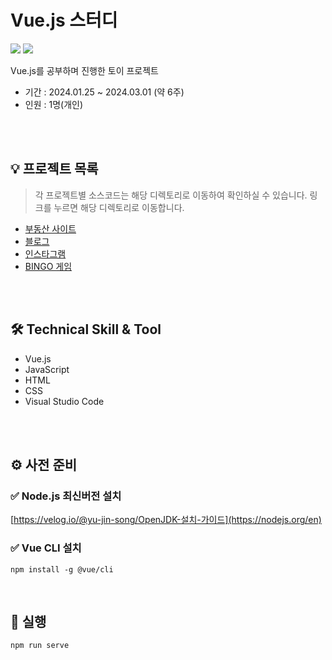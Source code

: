 # Vue.js 스터디

<a href="#"><img src="https://img.shields.io/github/last-commit/yu-jin-song/vue-study.svg?style=flat" /></a>
<a href="#"><img src="https://img.shields.io/github/languages/top/yu-jin-song/vue-study.svg?colorB=yellow&style=flat" /></a>

Vue.js를 공부하며 진행한 토이 프로젝트
- 기간 : 2024.01.25 ~ 2024.03.01 (약 6주)
- 인원 : 1명(개인)

<br><br>

## 💡 프로젝트 목록
> 각 프로젝트별 소스코드는 해당 디렉토리로 이동하여 확인하실 수 있습니다. 링크를 누르면 해당 디렉토리로 이동합니다.

- <a href="https://github.com/yu-jin-song/vue-study/tree/master/real-estate-mall">부동산 사이트</a>
- <a href="https://github.com/yu-jin-song/vue-study/tree/master/blog">블로그</a>
- <a href="https://github.com/yu-jin-song/vue-study/tree/master/vuestagram">인스타그램</a>
- <a href="https://github.com/yu-jin-song/vue-study/tree/master/bingo">BINGO 게임</a>

<br><br>

## 🛠️ Technical Skill & Tool
- Vue.js
- JavaScript
- HTML
- CSS
- Visual Studio Code

<br><br>

## ⚙️ 사전 준비
### ✅ Node.js 최신버전 설치
[https://velog.io/@yu-jin-song/OpenJDK-설치-가이드](https://nodejs.org/en)

### ✅ Vue CLI 설치
```
npm install -g @vue/cli
```

<br>

## 🚩 실행
```
npm run serve
```
